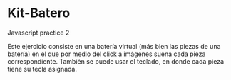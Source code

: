 # Kit-Batero
Javascript practice 2


Este ejercicio consiste en una batería virtual (más bien las piezas de una batería) en el que por medio del click a imágenes
suena cada pieza correspondiente. También se puede usar el teclado, en donde cada pieza tiene su tecla asignada.

